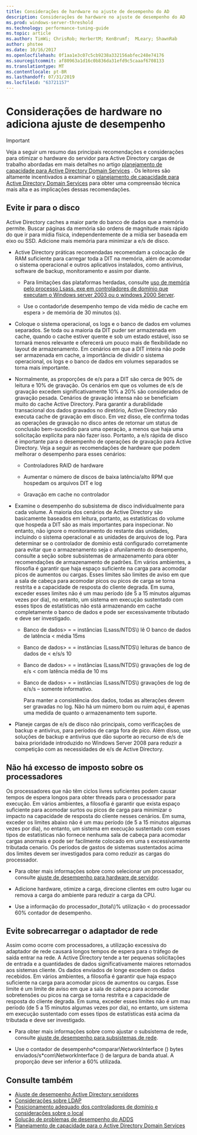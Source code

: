 ```yaml
---
title: Considerações de hardware no ajuste de desempenho do AD
description: Considerações de hardware no ajuste de desempenho do AD
ms.prod: windows-server-threshold
ms.technology: performance-tuning-guide
ms.topic: article
ms.author: TimWi; ChrisRob; HerbertM; KenBrumf;  MLeary; ShawnRab
author: phstee
ms.date: 10/16/2017
ms.openlocfilehash: 0f1aa1e3c07c5cb9238a332156abfec248e74176
ms.sourcegitcommit: af80963a1d16c0b836da31efd9c5caaaf6708133
ms.translationtype: MT
ms.contentlocale: pt-BR
ms.lasthandoff: 07/31/2019
ms.locfileid: "63721157"
---
```

# <a name="hardware-considerations-in-adds-performance-tuning"></a>Considerações de hardware no adiciona ajuste de desempenho 

>[!Important]
> Veja a seguir um resumo das principais recomendações e considerações para otimizar o hardware do servidor para Active Directory cargas de trabalho abordadas em mais detalhes no artigo [planejamento de capacidade para Active Directory Domain Services](https://go.microsoft.com/fwlink/?LinkId=324566) . Os leitores são altamente incentivados a examinar o [planejamento de capacidade para Active Directory Domain Services](https://go.microsoft.com/fwlink/?LinkId=324566) para obter uma compreensão técnica mais alta e as implicações dessas recomendações.

## <a name="avoid-going-to-disk"></a>Evite ir para o disco

Active Directory caches a maior parte do banco de dados que a memória permite. Buscar páginas da memória são ordens de magnitude mais rápido do que ir para mídia física, independentemente de a mídia ser baseada em eixo ou SSD. Adicione mais memória para minimizar a e/s de disco.

-   Active Directory práticas recomendadas recomendam a colocação de RAM suficiente para carregar toda a DIT na memória, além de acomodar o sistema operacional e outros aplicativos instalados, como antivírus, software de backup, monitoramento e assim por diante.

    -   Para limitações das plataformas herdadas, consulte [uso de memória pelo processo Lsass. exe em controladores de domínio que executam o Windows server 2003 ou o windows 2000 Server](https://support.microsoft.com/kb/308356).

    -   Use o contador\\de desempenho tempo de vida médio de cache em espera &gt; de memória de 30 minutos (s).

-   Coloque o sistema operacional, os logs e o banco de dados em volumes separados. Se toda ou a maioria da DIT puder ser armazenada em cache, quando o cache estiver quente e sob um estado estável, isso se tornará menos relevante e oferecerá um pouco mais de flexibilidade no layout de armazenamento. Em cenários em que a DIT inteira não pode ser armazenada em cache, a importância de dividir o sistema operacional, os logs e o banco de dados em volumes separados se torna mais importante.

-   Normalmente, as proporções de e/s para a DIT são cerca de 90% de leitura e 10% de gravação. Os cenários em que os volumes de e/s de gravação excedem significativamente 10% a 20% são considerados de gravação pesada. Cenários de gravação intensa não se beneficiam muito do cache Active Directory. Para garantir a durabilidade transacional dos dados gravados no diretório, Active Directory não executa cache de gravação em disco. Em vez disso, ele confirma todas as operações de gravação no disco antes de retornar um status de conclusão bem-sucedido para uma operação, a menos que haja uma solicitação explícita para não fazer isso. Portanto, a e/s rápida de disco é importante para o desempenho de operações de gravação para Active Directory. Veja a seguir as recomendações de hardware que podem melhorar o desempenho para esses cenários:

    -   Controladores RAID de hardware

    -   Aumentar o número de discos de baixa latência/alto RPM que hospedam os arquivos DIT e log

    -   Gravação em cache no controlador

-   Examine o desempenho do subsistema de disco individualmente para cada volume. A maioria dos cenários de Active Directory são basicamente baseados em leitura, portanto, as estatísticas do volume que hospeda a DIT são as mais importantes para inspecionar. No entanto, não ignore o monitoramento do restante das unidades, incluindo o sistema operacional e as unidades de arquivos de log. Para determinar se o controlador de domínio está configurado corretamente para evitar que o armazenamento seja o afunilamento do desempenho, consulte a seção sobre subsistemas de armazenamento para obter recomendações de armazenamento de padrões. Em vários ambientes, a filosofia é garantir que haja espaço suficiente na carga para acomodar picos de aumentos ou cargas. Esses limites são limites de aviso em que a sala de cabeça para acomodar picos ou picos de carga se torna restrita e a capacidade de resposta do cliente degrada. Em suma, exceder esses limites não é um mau período (de 5 a 15 minutos algumas vezes por dia), no entanto, um sistema em execução sustentado com esses tipos de estatísticas não está armazenando em cache completamente o banco de dados e pode ser excessivamente tributado e deve ser investigado.

    -   Banco de dados&gt; = = instâncias (Lsass/NTDS\\) lê O banco de dados de latência &lt; média 15ms

    -   Banco de dados&gt; = = instâncias (Lsass/NTDS\\) leituras de banco de dados de &lt; e/s/s 10

    -   Banco de dados&gt; = = instâncias (Lsass/NTDS\\) gravações de log de e/s &lt; com latência média de 10 ms

    -   Banco de dados&gt; = = instâncias (Lsass/NTDS\\) gravações de log de e/s/s – somente informativo.

        Para manter a consistência dos dados, todas as alterações devem ser gravadas no log. Não há um número bom ou ruim aqui, é apenas uma medida de quanto o armazenamento tem suporte.

-   Planeje cargas de e/s de disco não principais, como verificações de backup e antivírus, para períodos de carga fora de pico. Além disso, use soluções de backup e antivírus que dão suporte ao recurso de e/s de baixa prioridade introduzido no Windows Server 2008 para reduzir a competição com as necessidades de e/s de Active Directory.

## <a name="dont-over-tax-the-processors"></a>Não há excesso de imposto sobre os processadores

Os processadores que não têm ciclos livres suficientes podem causar tempos de espera longos para obter threads para o processador para execução. Em vários ambientes, a filosofia é garantir que exista espaço suficiente para acomodar surtos ou picos de carga para minimizar o impacto na capacidade de resposta do cliente nesses cenários. Em suma, exceder os limites abaixo não é um mau período (de 5 a 15 minutos algumas vezes por dia), no entanto, um sistema em execução sustentado com esses tipos de estatísticas não fornece nenhuma sala de cabeça para acomodar cargas anormais e pode ser facilmente colocado em uma s excessivamente tributada cenario. Os períodos de gastos de sistemas sustentados acima dos limites devem ser investigados para como reduzir as cargas do processador.

-   Para obter mais informações sobre como selecionar um processador, consulte [ajuste de desempenho para hardware de servidor](../../hardware/index.md).

-   Adicione hardware, otimize a carga, direcione clientes em outro lugar ou remova a carga do ambiente para reduzir a carga da CPU.

-   Use a informação do processador\_(total\\)% utilização &lt; do processador 60% contador de desempenho.

## <a name="avoid-overloading-the-network-adapter"></a>Evite sobrecarregar o adaptador de rede

Assim como ocorre com processadores, a utilização excessiva do adaptador de rede causará longos tempos de espera para o tráfego de saída entrar na rede. A Active Directory tende a ter pequenas solicitações de entrada e a quantidades de dados significativamente maiores retornados aos sistemas cliente. Os dados enviados de longe excedem os dados recebidos. Em vários ambientes, a filosofia é garantir que haja espaço suficiente na carga para acomodar picos de aumentos ou cargas. Esse limite é um limite de aviso em que a sala de cabeça para acomodar sobretensões ou picos na carga se torna restrita e a capacidade de resposta do cliente degrada. Em suma, exceder esses limites não é um mau período (de 5 a 15 minutos algumas vezes por dia), no entanto, um sistema em execução sustentado com esses tipos de estatísticas está acima da tributada e deve ser investigado.

-   Para obter mais informações sobre como ajustar o subsistema de rede, consulte [ajuste de desempenho para subsistemas de rede](../../../../networking/technologies/network-subsystem/net-sub-performance-top.md).

-   Use o contador de desempenho\*comparar\\NetworkInterface () bytes enviados/s\*com\\NetworkInterface () de largura de banda atual. A proporção deve ser inferior a 60% utilizada.

## <a name="see-also"></a>Consulte também
- [Ajuste de desempenho Active Directory servidores](index.md)
- [Considerações sobre LDAP](ldap-considerations.md)
- [Posicionamento adequado dos controladores de domínio e considerações sobre o local](site-definition-considerations.md)
- [Solução de problemas de desempenho do ADDS](troubleshoot.md) 
- [Planejamento de capacidade para o Active Directory Domain Services](https://go.microsoft.com/fwlink/?LinkId=324566)